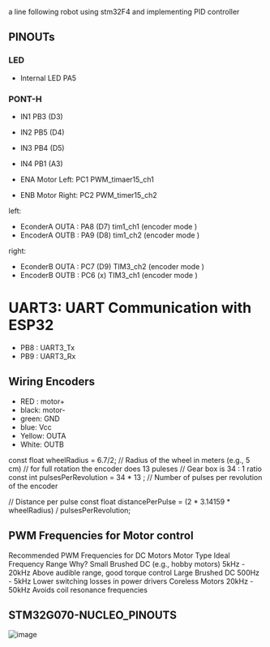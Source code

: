 a line following robot using stm32F4 and implementing PID controller
## PINOUTs 
### LED
- Internal LED  PA5 
### PONT-H 
- IN1 PB3  (D3)	
- IN2 PB5  (D4)	
- IN3 PB4  (D5)
- IN4 PB1  (A3)

- ENA Motor Left: PC1  PWM_timaer15_ch1   
- ENB Motor Right:  PC2  PWM_timer15_ch2  

left:  

- EconderA OUTA : PA8 (D7) tim1_ch1 (encoder mode ) 
- EncoderA OUTB : PA9 (D8) tim1_ch2 (encoder mode )

right: 

- EconderB OUTA : PC7 (D9) TIM3_ch2 (encoder mode )
- EncoderB OUTB : PC6 (x) TIM3_ch1 (encoder mode )

# UART3: UART Communication with ESP32 
- PB8 : UART3_Tx 
- PB9 : UART3_Rx 

## Wiring  Encoders

- RED : motor+
- black: motor-
- green: GND
- blue: Vcc 
- Yellow: OUTA 
- White: OUTB 

const float wheelRadius = 6.7/2; // Radius of the wheel in meters (e.g., 5 cm)
// for full rotation the encoder does 13 puleses 
// Gear box  is 34 : 1 ratio 
const int pulsesPerRevolution = 34 * 13 ; // Number of pulses per revolution of the encoder

// Distance per pulse
const float distancePerPulse = (2 * 3.14159 * wheelRadius) / pulsesPerRevolution;

## PWM Frequencies for Motor control 
Recommended PWM Frequencies for DC Motors
Motor Type	Ideal Frequency Range	Why?
Small Brushed DC (e.g., hobby motors)	5kHz - 20kHz	Above audible range, good torque control
Large Brushed DC	500Hz - 5kHz	Lower switching losses in power drivers
Coreless Motors	20kHz - 50kHz	Avoids coil resonance frequencies



## STM32G070-NUCLEO_PINOUTS
![image](./Docs/stm32g070-NUCLEO_PINOUTS.png)